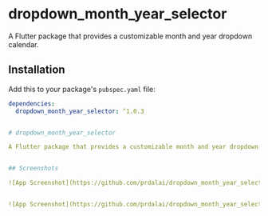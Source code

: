 # dropdown_month_year_selector

A Flutter package that provides a customizable month and year dropdown calendar.

## Installation

Add this to your package's `pubspec.yaml` file:

```yaml
dependencies:
  dropdown_month_year_selector: ^1.0.3


# dropdown_month_year_selector

A Flutter package that provides a customizable month and year dropdown calendar.


## Screenshots

![App Screenshot](https://github.com/prdalai/dropdown_month_year_selector/blob/main/assets/images/example_image.PNG?raw=true)


![App Screenshot](https://github.com/prdalai/dropdown_month_year_selector/blob/main/assets/images/RPReplay_Final1723118198.gif?raw=true)


